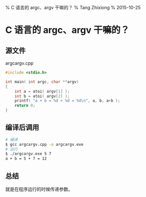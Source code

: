 % C 语言的 argc、argv 干嘛的？
% Tang Zhixiong
% 2015-10-25


C 语言的 argc、argv 干嘛的？
===========================
<div class="ds-thread"></div>

源文件
------

argcargv.cpp

```c
#include <stdio.h>

int main( int argc, char **argv)
{
    int a = atoi( argv[1] );
    int b = atoi( argv[2] );
    printf( "a + b = %d + %d = %d\n", a, b, a+b );
    return 0;
}
```

编译后调用
----------

```bash
# 编译
$ gcc argcargv.cpp -o argcargv.exe
# 运行
$ ./argcargv.exe 5 7
a + b = 5 + 7 = 12
```

总结
----

就是在程序运行的时候传递参数。